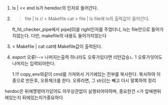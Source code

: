 
1. ls | << end
ls가 heredoc의 인자로 들어간다.

2. >file | ls // < Makefile cat > file | ls
    file에 ls의 출력값이 들어간다.

    ft_fd_checker_pipe에서 pipe[0]을 right인자를 주었더니, ls는 file안으로 들어가지않는다.
    다만, makefile의 내용도 들어가지않는다

3. < Makefile  | cat
    cat에 Makefile값이 출력된다.

4. export 오류!--> 나머지는출력 하나라도 오류가있다면 리턴갑승ㄴ 1
	오류가잇어도 나머지는 입력되야한다.

	1.!!! copy_env와같이 cmd를 가져와서 거기에있는 전부를 복사한다.
	복사하여 이중으로 만든후,
	오류체크를 한다.
	오류라면, 그 str[i]는 빼고 다시 말록하여 정리
	



herdoc은 뒤에명령어가있어도 아무상관없이 실행되어야하며,
중요한건 <가 앞에맨뒤에있는지 뒤에있는지가중요하다
